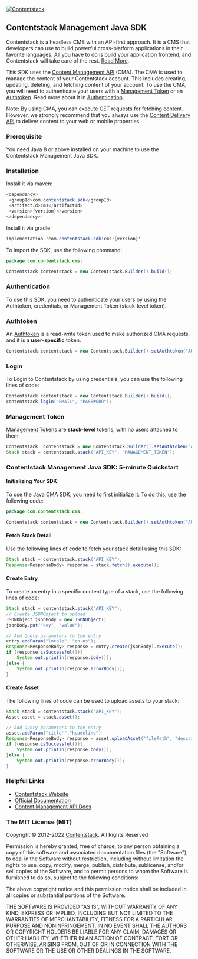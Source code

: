 [![Contentstack](https://www.contentstack.com/docs/static/images/contentstack.png)](https://www.contentstack.com/)

## Contentstack Management Java SDK

Contentstack is a headless CMS with an API-first approach. It is a CMS that developers can use to build powerful cross-platform applications in their favorite languages. All you have to do is build your application frontend, and Contentstack will take care of the rest. [Read More](https://www.contentstack.com/).

This SDK uses the [Content Management API](https://www.contentstack.com/docs/developers/apis/content-management-api/) (CMA). The CMA is used to manage the content of your Contentstack account. This includes creating, updating, deleting, and fetching content of your account. To use the CMA, you will need to authenticate your users with a [Management Token](https://www.contentstack.com/docs/developers/create-tokens/about-management-tokens) or an [Authtoken](https://www.contentstack.com/docs/developers/apis/content-management-api/#how-to-get-authtoken). Read more about it in [Authentication](https://www.contentstack.com/docs/developers/apis/content-management-api/#authentication).

Note: By using CMA, you can execute GET requests for fetching content. However, we strongly recommend that you always use the [Content Delivery API](https://www.contentstack.com/docs/developers/apis/content-delivery-api/) to deliver content to your web or mobile properties.

### Prerequisite

You need Java 8 or above installed on your machine to use the Contentstack Management Java SDK.

### Installation

Install it via maven:

```java
<dependency>
 <groupId>com.contentstack.sdk</groupId>
 <artifactId>cms</artifactId>
 <version>{version}</version>
</dependency>
```

Install it via gradle:

```java
implementation 'com.contentstack.sdk:cms:{version}'
```

To import the SDK, use the following command:

```java
package com.contentstack.cms;

Contentstack contentstack = new Contentstack.Builder().build();
```

### Authentication

To use this SDK, you need to authenticate your users by using the Authtoken, credentials, or Management Token (stack-level token).

### Authtoken

An [Authtoken](https://www.contentstack.com/docs/developers/create-tokens/types-of-tokens/#authentication-tokens-authtokens-) is a read-write token used to make authorized CMA requests, and it is a **user-specific** token.

```java
Contentstack contentstack = new Contentstack.Builder().setAuthtoken("AUTHTOKEN").build();
```

### Login

To Login to Contentstack by using credentials, you can use the following lines of code:

```java
Contentstack contentstack = new Contentstack.Builder().build();
contentstack.login("EMAIL", "PASSWORD");
```

### Management Token

[Management Tokens](https://www.contentstack.com/docs/developers/create-tokens/about-management-tokens/) are **stack-level** tokens, with no users attached to them.

```java
Contentstack  contentstack = new Contentstack.Builder().setAuthtoken("AUTHTOKEN").build();
Stack stack = contentstack.stack("API_KEY", "MANAGEMENT_TOKEN");
```

### Contentstack Management Java SDK: 5-minute Quickstart

#### Initializing Your SDK

To use the Java CMA SDK, you need to first initialize it. To do this, use the following code:

```java
package com.contentstack.cms;

Contentstack contentstack = new Contentstack.Builder().setAuthtoken("AUTHTOKEN").build();
```

#### Fetch Stack Detail

Use the following lines of code to fetch your stack detail using this SDK:

```java
Stack stack = contentstack.stack("API_KEY");
Response<ResponseBody> response = stack.fetch().execute();
```

#### Create Entry

To create an entry in a specific content type of a stack, use the following lines of code:

```java
Stack stack = contentstack.stack("API_KEY");
// Create JSONObject to upload
JSONObject jsonBody = new JSONObject()
jsonBody.put("key", "value");

// Add Query parameters to the entry
entry.addParam("locale", "en-us");
Response<ResponseBody> response = entry.create(jsonBody).execute();
if (response.isSuccessful()){
    System.out.println(response.body());
}else {
    System.out.println(response.errorBody());
}
```

#### Create Asset

The following lines of code can be used to upload assets to your stack:

```java
Stack stack = contentstack.stack("API_KEY");
Asset asset = stack.asset();

// Add Query parameters to the entry
asset.addParam("title'","headeline")
Response<ResponseBody> response = asset.uploadAsset("filePath", "description").execute();
if (response.isSuccessful()){
    System.out.println(response.body());
}else {
    System.out.println(response.errorBody());
}
```

### Helpful Links

- [Contentstack Website](https://www.contentstack.com/)
- [Official Documentation](https://contentstack.com/docs)
- [Content Management API Docs](https://www.contentstack.com/docs/developers/apis/content-management-api)

### The MIT License (MIT)

Copyright © 2012-2022 [Contentstack](https://www.contentstack.com/). All Rights Reserved

Permission is hereby granted, free of charge, to any person obtaining a copy of this software and associated documentation files (the "Software"), to deal in the Software without restriction, including without limitation the rights to use, copy, modify, merge, publish, distribute, sublicense, and/or sell copies of the Software, and to permit persons to whom the Software is furnished to do so, subject to the following conditions:

The above copyright notice and this permission notice shall be included in all copies or substantial portions of the Software.

THE SOFTWARE IS PROVIDED "AS IS", WITHOUT WARRANTY OF ANY KIND, EXPRESS OR IMPLIED, INCLUDING BUT NOT LIMITED TO THE WARRANTIES OF MERCHANTABILITY, FITNESS FOR A PARTICULAR PURPOSE AND NONINFRINGEMENT. IN NO EVENT SHALL THE AUTHORS OR COPYRIGHT HOLDERS BE LIABLE FOR ANY CLAIM, DAMAGES OR OTHER LIABILITY, WHETHER IN AN ACTION OF CONTRACT, TORT OR OTHERWISE, ARISING FROM, OUT OF OR IN CONNECTION WITH THE SOFTWARE OR THE USE OR OTHER DEALINGS IN THE SOFTWARE.
